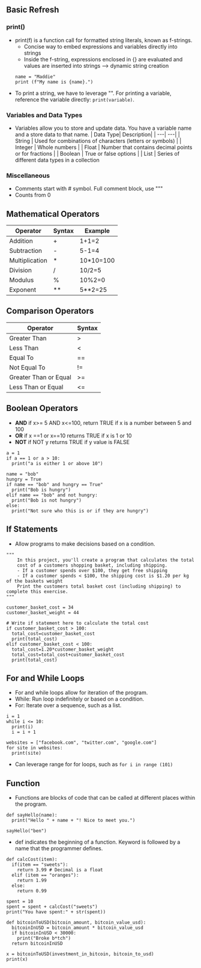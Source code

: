 ## Basic Refresh
### print()
  - print(f) is a function call for formatted string literals, known as f-strings. 
    - Concise way to embed expressions and variables directly into strings
    - Inside the f-string, expressions enclosed in {} are evaluated and values are inserted into strings --> dynamic string creation
    ```
    name = "Maddie"
    print (f"My name is {name}.")
  - To print a string, we have to leverage "". For printing a variable, reference the variable directly: `print(variable)`. 
### Variables and Data Types
  - Variables allow you to store and update data. You have a variable name and a store data to that name.
    | Data Type| Description|
    | ---| ---|
    | String | Used for combinations of characters (letters or symbols) |
    | Integer | Whole numbers |
    | Float | Number that contains decimal points or for fractions |
    | Boolean | True or false options |
    | List | Series of different data types in a collection 
### Miscellaneous
  - Comments start with # symbol. Full comment block, use """
  - Counts from 0
    
## Mathematical Operators
| Operator | Syntax | Example| 
| --- | --- | ---- | 
| Addition | + | 1+1=2 |
| Subtraction | - | 5-1=4 |
| Multiplication | * | 10*10=100 |
| Division | / | 10/2=5 |
| Modulus | % | 10%2=0 |
| Exponent | ** | 5**2=25 |

## Comparison Operators 
| Operator | Syntax | 
| --- | --- | 
| Greater Than | > |
| Less Than | < | 
| Equal To | == | 
| Not Equal To | != | 
| Greater Than or Equal | >= | 
| Less Than or Equal | <= |

## Boolean Operators
- **AND** if x>= 5 AND x<=100, return TRUE if x is a number between 5 and 100
- **OR** if x ==1 or x==10 returns TRUE if x is 1 or 10
- **NOT** if NOT y returns TRUE if y value is FALSE

```
a = 1
if a == 1 or a > 10:
  print("a is either 1 or above 10")
```

```
name = "bob"
hungry = True
if name == "bob" and hungry == True"
  print("Bob is hungry")
elif name == "bob" and not hungry:
  print("Bob is not hungry")
else:
  print("Not sure who this is or if they are hungry")
```

## If Statements
- Allow programs to make decisions based on a condition.
```
"""
    In this project, you'll create a program that calculates the total
    cost of a customers shopping basket, including shipping.
    - If a customer spends over $100, they get free shipping
    - If a customer spends < $100, the shipping cost is $1.20 per kg of the baskets weight
    Print the customers total basket cost (including shipping) to complete this exercise.
"""

customer_basket_cost = 34
customer_basket_weight = 44

# Write if statement here to calculate the total cost
if customer_basket_cost > 100:
  total_cost=customer_basket_cost
  print(total_cost)
elif customer_basket_cost < 100:
  total_cost=1.20*customer_basket_weight
  total_cost=total_cost+customer_basket_cost
  print(total_cost)
```
## For and While Loops
- For and while loops allow for iteration of the program.
- While: Run loop indefinitely or based on a condition.
- For: Iterate over a sequence, such as a list.
```
i = 1
while i <= 10:
  print(i)
  i = i + 1
```
```
websites = ["facebook.com", "twitter.com", "google.com"]
for site in websites:
  print(site)
```
- Can leverage range for for loops, such as `for i in range (101)`

## Function
- Functions are blocks of code that can be called at different places within the program.
```
def sayHello(name):
  print("Hello " + name + "! Nice to meet you.")

sayHello("ben")
```
  - def indicates the beginning of a function. Keyword is followed by a name that the programmer defines.
```
def calcCost(item):
  if(item == "sweets"):
    return 3.99 # Decimal is a float
  elif (item == "oranges"):
    return 1.99
  else:
    return 0.99

spent = 10
spent = spent + calcCost("sweets")
print("You have spent:" + str(spent))
``` 

```
def bitcoinToUSD(bitcoin_amount, bitcoin_value_usd):
  bitcoinInUSD = bitcoin_amount * bitcoin_value_usd
  if bitcoinInUSD < 30000:
    print("Broke b*tch")
  return bitcoinInUSD

x = bitcoinToUSD(investment_in_bitcoin, bitcoin_to_usd)
print(x)
```
